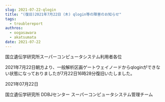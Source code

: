 ```yaml
---
slug: 2021-07-22-qlogin
title: "(復旧)2021年7月22日（木) qlogin等の障害のお知らせ"
tags:
  - troublereport
authros:
  - oogasawara
  - akatsumata
date: 2021-07-22
---
```


国立遺伝学研究所スーパーコンピュータシステム利用者各位


2021年7月22日朝方より、一般解析区画ゲートウェイノードからqloginができない状態になっておりましたが7月22日16時28分復旧いたしました。



2021年07月22日

国立遺伝学研究所 DDBJセンター スーパーコンピュータシステム管理チーム
